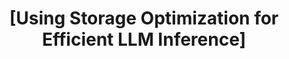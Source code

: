 ---
layout: tactic

title:  "[Using Storage Optimization for Efficient LLM Inference]"
tags: storage-optimization machine-learning architecture
t-sort: "Awesome Tactic"
t-type: "Architectural Tactic"
categories: green-ml-enabled-systems
t-description: "This tactic includes a set of techniques focusing on serving level optimizations. It optimizes LLM inference by reducing data movement, minimizing memory fragmentation, and compressing storage through a suite of interrelated techniques. It integrates computational units into memory (in-memory compute), separates prompt and response KV data buffers, and stores embeddings/attention matrices in DRAM while dynamically loading FFN weights from flash. It further compresses the KV cache and applies model quantization (e.g., INT8, FP8), enabling efficient reuse of shared data and reducing redundant memory operations. Additional strategies include recomputing portions of the KV cache on GPU, using top-r selective attention to fetch only relevant key components, and KV-Guided Grouping to avoid repeated cache reads. The approach leverages multi-tier storage (GPU memory, DRAM, SSDs) to support efficient scheduling on both modern and older-generation hardware"
t-participant: "AI engineers"
t-artifact: "Large Language Model (LLM)"
t-context: "High-load inference systems requiring efficient memory and compute usage across GPU, DRAM, and SSD, particularly in settings with limited resources or legacy hardware"
t-feature: "KV cache handling, attention mechanism"
t-intent: "To reduce energy consumption and memory overhead during inference by minimizing data movement and optimizing cache and memory usage"
t-targetQA: "Energy efficiency"
t-relatedQA: "Memory efficiency"
t-measuredimpact: "Memory Usage, Inference time"
t-source: "Pelin R. Kuran, Improving the Environmental Sustainability of Large Language Model Inference: A Rapid Review"
t-source-doi: "https://drive.google.com/file/d/1jOcGP65anFemXiHKSa3bhyScSEmEcY4o/view"
---